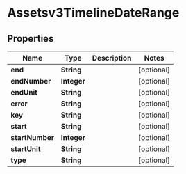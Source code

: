

# Assetsv3TimelineDateRange


## Properties

| Name | Type | Description | Notes |
|------------ | ------------- | ------------- | -------------|
|**end** | **String** |  |  [optional] |
|**endNumber** | **Integer** |  |  [optional] |
|**endUnit** | **String** |  |  [optional] |
|**error** | **String** |  |  [optional] |
|**key** | **String** |  |  [optional] |
|**start** | **String** |  |  [optional] |
|**startNumber** | **Integer** |  |  [optional] |
|**startUnit** | **String** |  |  [optional] |
|**type** | **String** |  |  [optional] |



